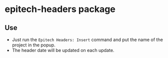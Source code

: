 # epitech-headers package

## Use
* Just run the ```Epitech Headers: Insert``` command and put the name of the project in the popup.
* The header date will be updated on each update.

